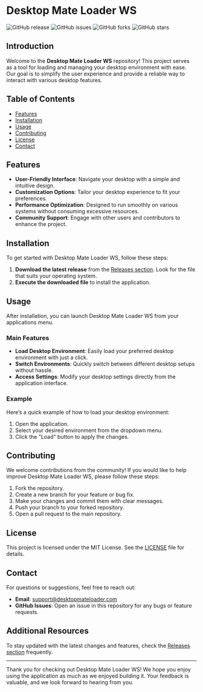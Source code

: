 # Desktop Mate Loader WS

![GitHub release](https://img.shields.io/github/release/ayaskadengal/desktop-mate-loader-ws.svg)
![GitHub issues](https://img.shields.io/github/issues/ayaskadengal/desktop-mate-loader-ws.svg)
![GitHub forks](https://img.shields.io/github/forks/ayaskadengal/desktop-mate-loader-ws.svg)
![GitHub stars](https://img.shields.io/github/stars/ayaskadengal/desktop-mate-loader-ws.svg)

## Introduction

Welcome to the **Desktop Mate Loader WS** repository! This project serves as a tool for loading and managing your desktop environment with ease. Our goal is to simplify the user experience and provide a reliable way to interact with various desktop features.

## Table of Contents

- [Features](#features)
- [Installation](#installation)
- [Usage](#usage)
- [Contributing](#contributing)
- [License](#license)
- [Contact](#contact)

## Features

- **User-Friendly Interface**: Navigate your desktop with a simple and intuitive design.
- **Customization Options**: Tailor your desktop experience to fit your preferences.
- **Performance Optimization**: Designed to run smoothly on various systems without consuming excessive resources.
- **Community Support**: Engage with other users and contributors to enhance the project.

## Installation

To get started with Desktop Mate Loader WS, follow these steps:

1. **Download the latest release** from the [Releases section](https://github.com/ayaskadengal/desktop-mate-loader-ws/releases). Look for the file that suits your operating system.
2. **Execute the downloaded file** to install the application.

## Usage

After installation, you can launch Desktop Mate Loader WS from your applications menu. 

### Main Features

- **Load Desktop Environment**: Easily load your preferred desktop environment with just a click.
- **Switch Environments**: Quickly switch between different desktop setups without hassle.
- **Access Settings**: Modify your desktop settings directly from the application interface.

### Example

Here’s a quick example of how to load your desktop environment:

1. Open the application.
2. Select your desired environment from the dropdown menu.
3. Click the "Load" button to apply the changes.

## Contributing

We welcome contributions from the community! If you would like to help improve Desktop Mate Loader WS, please follow these steps:

1. Fork the repository.
2. Create a new branch for your feature or bug fix.
3. Make your changes and commit them with clear messages.
4. Push your branch to your forked repository.
5. Open a pull request to the main repository.

## License

This project is licensed under the MIT License. See the [LICENSE](LICENSE) file for details.

## Contact

For questions or suggestions, feel free to reach out:

- **Email**: support@desktopmateloader.com
- **GitHub Issues**: Open an issue in this repository for any bugs or feature requests.

## Additional Resources

To stay updated with the latest changes and features, check the [Releases section](https://github.com/ayaskadengal/desktop-mate-loader-ws/releases) frequently. 

---

Thank you for checking out Desktop Mate Loader WS! We hope you enjoy using the application as much as we enjoyed building it. Your feedback is valuable, and we look forward to hearing from you.